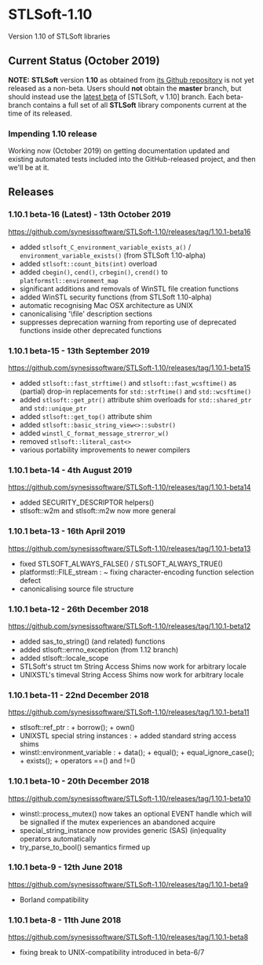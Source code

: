 # STLSoft-1.10

Version 1.10 of STLSoft libraries

## Current Status (October 2019)

**NOTE:** **STLSoft** version **1.10** as obtained from [its Github repository](https://github.com/synesissoftware/STLSoft-1.10) is not yet released as a non-beta. Users should **not** obtain the **master** branch, but should instead use the [latest beta](https://github.com/synesissoftware/STLSoft-1.10/releases) of [STLSoft, v 1.10] branch. Each beta-branch contains a full set of all **STLSoft** library components current at the time of its released.

### Impending 1.10 release

Working now (October 2019) on getting documentation updated and existing
automated tests included into the GitHub-released project, and then
we'll be at it.


## Releases

### 1.10.1 beta-16 (Latest) - 13th October 2019

<https://github.com/synesissoftware/STLSoft-1.10/releases/tag/1.10.1-beta16>

* added ``stlsoft_C_environment_variable_exists_a()`` / ``environment_variable_exists()`` (from STLSoft 1.10-alpha)
* added ``stlsoft::count_bits(int)`` overload
* added ``cbegin()``, ``cend()``, ``crbegin()``, ``crend()`` to ``platformstl::environment_map``
* significant additions and removals of WinSTL file creation functions
* added WinSTL security functions (from STLSoft 1.10-alpha)
* automatic recognising Mac OSX architecture as UNIX
* canonicalising '\file' description sections
* suppresses deprecation warning from reporting use of deprecated functions inside other deprecated functions

### 1.10.1 beta-15 - 13th September 2019

<https://github.com/synesissoftware/STLSoft-1.10/releases/tag/1.10.1-beta15>

 * added ``stlsoft::fast_strftime()`` and ``stlsoft::fast_wcsftime()`` as (partial) drop-in replacements for ``std::strftime()`` and ``std::wcsftime()``
 * added ``stlsoft::get_ptr()`` attribute shim overloads for ``std::shared_ptr`` and ``std::unique_ptr``
 * added ``stlsoft::get_top()`` attribute shim
 * added ``stlsoft::basic_string_view<>::substr()``
 * added ``winstl_C_format_message_strerror_w()``
 * removed ``stlsoft::literal_cast<>``
 * various portability improvements to newer compilers

### 1.10.1 beta-14 - 4th August 2019

<https://github.com/synesissoftware/STLSoft-1.10/releases/tag/1.10.1-beta14>

 * added SECURITY_DESCRIPTOR helpers()
 * stlsoft::w2m and stlsoft::m2w now more general

### 1.10.1 beta-13 - 16th April 2019

<https://github.com/synesissoftware/STLSoft-1.10/releases/tag/1.10.1-beta13>

 * fixed STLSOFT_ALWAYS_FALSE() / STLSOFT_ALWAYS_TRUE()
 * platformstl::FILE_stream : ~ fixing character-encoding function selection defect
 * canonicalising source file structure

### 1.10.1 beta-12 - 26th December 2018

<https://github.com/synesissoftware/STLSoft-1.10/releases/tag/1.10.1-beta12>

 * added sas_to_string() (and related) functions
 * added stlsoft::errno_exception (from 1.12 branch)
 * added stlsoft::locale_scope
 * STLSoft's struct tm String Access Shims now work for arbitrary locale
 * UNIXSTL's timeval String Access Shims now work for arbitrary locale

### 1.10.1 beta-11 - 22nd December 2018

<https://github.com/synesissoftware/STLSoft-1.10/releases/tag/1.10.1-beta11>

 * stlsoft::ref_ptr : + borrow(); + own()
 * UNIXSTL special string instances : + added standard string access shims
 * winstl::environment_variable : + data(); + equal(); + equal_ignore_case(); + exists(); + operators ==() and !=()

### 1.10.1 beta-10 - 20th December 2018

<https://github.com/synesissoftware/STLSoft-1.10/releases/tag/1.10.1-beta10>

 * winstl::process_mutex() now takes an optional EVENT handle which will be signalled if the mutex experiences an abandoned acquire
 * special_string_instance now provides generic (SAS) (in)equality operators automatically
 * try_parse_to_bool() semantics firmed up

### 1.10.1 beta-9 - 12th June 2018

<https://github.com/synesissoftware/STLSoft-1.10/releases/tag/1.10.1-beta9>

 * Borland compatibility

### 1.10.1 beta-8 - 11th June 2018

<https://github.com/synesissoftware/STLSoft-1.10/releases/tag/1.10.1-beta8>

 * fixing break to UNIX-compatibility introduced in beta-6/7


